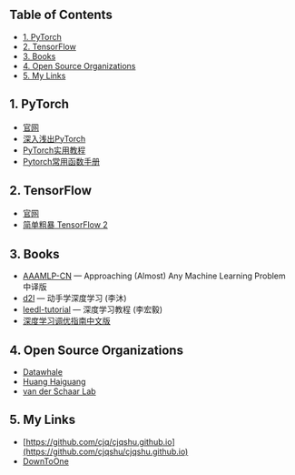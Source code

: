 <!-- # <center> # Awesome Resources </center> -->
<!-- omit in toc -->

## Table of Contents <!-- omit in toc -->

- [1. PyTorch](#1-pytorch)
- [2. TensorFlow](#2-tensorflow)
- [3. Books](#3-books)
- [4. Open Source Organizations](#4-open-source-organizations)
- [5. My Links](#5-my-links)


## 1. PyTorch

- [官网](https://pytorch.org/)
- [深入浅出PyTorch](https://datawhalechina.github.io/thorough-pytorch/)
- [PyTorch实用教程](https://tingsongyu.github.io/PyTorch-Tutorial-2nd/)
- [Pytorch常用函数手册](https://cjqshu.github.io/books/Pytorch常用函数手册.pdf)


## 2. TensorFlow

- [官网](https://www.tensorflow.org/?hl=zh-cn)
- [简单粗暴 TensorFlow 2](https://tf.wiki/zh_hans/)


## 3. Books

- [AAAMLP-CN](https://ytzfhqs.github.io/AAAMLP-CN/) — Approaching (Almost) Any Machine Learning Problem 中译版
- [d2l](https://zh-v2.d2l.ai/) — 动手学深度学习 (李沐)
- [leedl-tutorial](https://cjqshu.github.io/books/LeeDL_Tutorial.pdf) — 深度学习教程 (李宏毅)
- [深度学习调优指南中文版](https://cjqshu.github.io/books/深度学习调参指南中文版.pdf)


## 4. Open Source Organizations

- [Datawhale](https://github.com/datawhalechina)
- [Huang Haiguang](https://github.com/fengdu78)
- [van der Schaar Lab](https://github.com/vanderschaarlab/mlforhealthlabpub)


## 5. My Links
<!-- GitHub repository link (URL) -->
- [https://github.com/cjq/cjqshu.github.io](https://github.com/cjqshu/cjqshu.github.io)
- [DownToOne](https://xydh.fun/cjq125)

